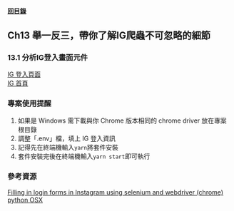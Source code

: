 #### [回目錄](../README.md)
## Ch13	舉一反三，帶你了解IG爬蟲不可忽略的細節

### 13.1 分析IG登入畫面元件
[IG 登入頁面](https://www.instagram.com/)  
[IG 首頁](https://www.instagram.com/)  

### 專案使用提醒
1.	如果是 Windows 需下載與你 Chrome 版本相同的 chrome driver 放在專案根目錄
2.	調整「.env」檔，填上 IG 登入資訊
3.	記得先在終端機輸入`yarn`將套件安裝
4.	套件安裝完後在終端機輸入`yarn start`即可執行

### 參考資源
[Filling in login forms in Instagram using selenium and webdriver (chrome) python OSX](https://stackoverflow.com/questions/49938766/filling-in-login-forms-in-instagram-using-selenium-and-webdriver-chrome-python/49940401#49940401)  
